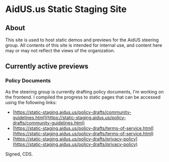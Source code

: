 # AidUS.us Static Staging Site

## About
This site is used to host static demos and previews for the AidUS steering group.
All contents of this site is intended for internal use, and content here may or may not reflect the views of the organization.

## Currently active previews

### Policy Documents
As the steering group is currently drafting policy documents, I'm working on the frontend.
I compiled the progress to static pages that can be accessed using the following links:
- [https://static-staging.aidus.us/policy-drafts/community-guidelines.html](https://static-staging.aidus.us/policy-drafts/community-guidelines.html)
- [https://static-staging.aidus.us/policy-drafts/terms-of-service.html](https://static-staging.aidus.us/policy-drafts/terms-of-service.html)
- [https://static-staging.aidus.us/policy-drafts/privacy-policy](https://static-staging.aidus.us/policy-drafts/privacy-policy)

Signed, CDS.
